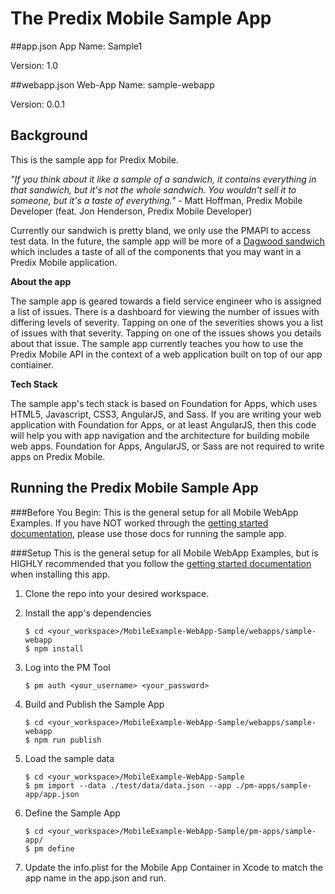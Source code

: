 # The Predix Mobile Sample App
##app.json
App Name: Sample1

Version: 1.0

##webapp.json
Web-App Name: sample-webapp

Version: 0.0.1

## Background
This is the sample app for Predix Mobile.

*"If you think about it like a sample of a sandwich, it contains everything in that sandwich, but it's not the whole sandwich.  You wouldn't sell it to someone, but it's a taste of everything."* - Matt Hoffman, Predix Mobile Developer (feat. Jon Henderson, Predix Mobile Developer)

Currently our sandwich is pretty bland, we only use the PMAPI to access test data.  In the future, the sample app will be more of a [Dagwood sandwich](https://en.wikipedia.org/wiki/Dagwood_sandwich) which includes a taste of all of the components that you may want in a Predix Mobile application.

**About the app**

The sample app is geared towards a field service engineer who is assigned a list of issues.  There is a dashboard for viewing the number of issues with differing levels of severity.  Tapping on one of the severities shows you a list of issues with that severity.  Tapping on one of the issues shows you details about that issue.  The sample app currently teaches you how to use the Predix Mobile API in the context of a web application built on top of our app contiainer.

**Tech Stack**

The sample app's tech stack is based on Foundation for Apps, which uses HTML5, Javascript, CSS3, AngularJS, and Sass.  If you are writing your web application with Foundation for Apps, or at least AngularJS, then this code will help you with app navigation and the architecture for building mobile web apps.  Foundation for Apps, AngularJS, or Sass are not required to write apps on Predix Mobile.

## Running the Predix Mobile Sample App

###Before You Begin:
This is the general setup for all Mobile WebApp Examples.
If you have NOT worked through the [getting started documentation](https://www.predix.io/docs#lVCblJRH), please use those docs for running the sample app.

###Setup
This is the general setup for all Mobile WebApp Examples, but is HIGHLY recommended that you follow the [getting started documentation](https://www.predix.io/docs#lVCblJRH) when installing this app.

1. Clone the repo into your desired workspace.

2. Install the app's dependencies
    ```
    $ cd <your_workspace>/MobileExample-WebApp-Sample/webapps/sample-webapp
    $ npm install
    ```

3. Log into the PM Tool
    ```
    $ pm auth <your_username> <your_password>
    ```

4. Build and Publish the Sample App
    ```
    $ cd <your_workspace>/MobileExample-WebApp-Sample/webapps/sample-webapp
    $ npm run publish
    ```

5. Load the sample data
    ```
    $ cd <your_workspace>/MobileExample-WebApp-Sample
    $ pm import --data ./test/data/data.json --app ./pm-apps/sample-app/app.json
    ```

6. Define the Sample App
    ```
    $ cd <your_workspace>/MobileExample-WebApp-Sample/pm-apps/sample-app/
    $ pm define
    ```

7. Update the info.plist for the Mobile App Container in Xcode to match the app name in the app.json and run.